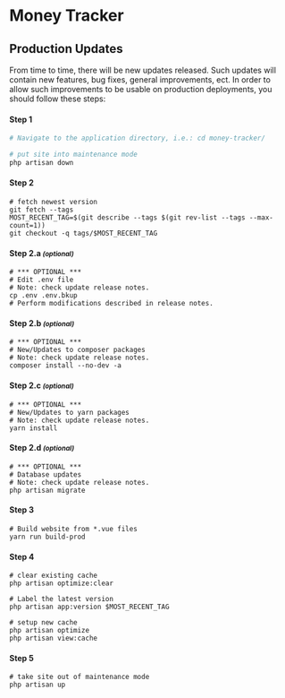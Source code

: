 # Money Tracker
## Production Updates

From time to time, there will be new updates released. Such updates will contain new features, bug fixes, general improvements, ect. In order to allow such improvements to be usable on production deployments, you should follow these steps:

#### Step 1
```bash
# Navigate to the application directory, i.e.: cd money-tracker/

# put site into maintenance mode
php artisan down
```

#### Step 2
```
# fetch newest version
git fetch --tags
MOST_RECENT_TAG=$(git describe --tags $(git rev-list --tags --max-count=1))
git checkout -q tags/$MOST_RECENT_TAG
```

#### Step 2.a <small>_(optional)_</small>
```
# *** OPTIONAL ***
# Edit .env file
# Note: check update release notes.
cp .env .env.bkup
# Perform modifications described in release notes.
```

#### Step 2.b <small>_(optional)_</small>
```
# *** OPTIONAL ***
# New/Updates to composer packages
# Note: check update release notes. 
composer install --no-dev -a
```

#### Step 2.c <small>_(optional)_</small>
```
# *** OPTIONAL ***
# New/Updates to yarn packages
# Note: check update release notes. 
yarn install
```

#### Step 2.d <small>_(optional)_</small>
```
# *** OPTIONAL ***
# Database updates
# Note: check update release notes.
php artisan migrate
```

#### Step 3
```
# Build website from *.vue files
yarn run build-prod
```

#### Step 4
```
# clear existing cache
php artisan optimize:clear

# Label the latest version
php artisan app:version $MOST_RECENT_TAG

# setup new cache
php artisan optimize
php artisan view:cache
```

#### Step 5
```
# take site out of maintenance mode
php artisan up
```